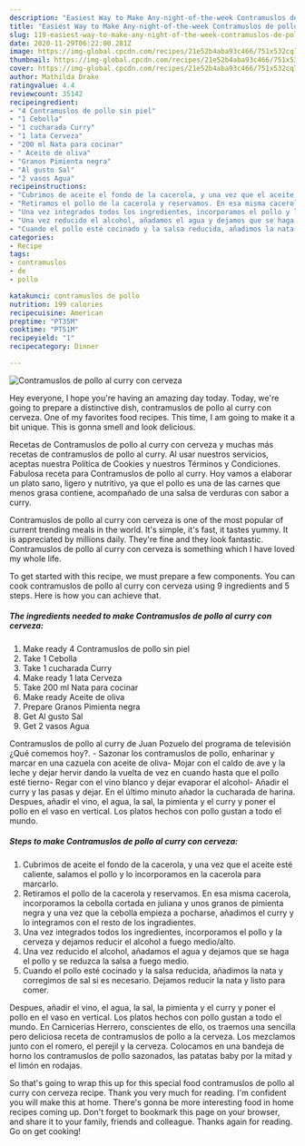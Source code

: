 ```yaml
---
description: "Easiest Way to Make Any-night-of-the-week Contramuslos de pollo al curry con cerveza"
title: "Easiest Way to Make Any-night-of-the-week Contramuslos de pollo al curry con cerveza"
slug: 119-easiest-way-to-make-any-night-of-the-week-contramuslos-de-pollo-al-curry-con-cerveza
date: 2020-11-29T06:22:00.281Z
image: https://img-global.cpcdn.com/recipes/21e52b4aba93c466/751x532cq70/contramuslos-de-pollo-al-curry-con-cerveza-foto-principal.jpg
thumbnail: https://img-global.cpcdn.com/recipes/21e52b4aba93c466/751x532cq70/contramuslos-de-pollo-al-curry-con-cerveza-foto-principal.jpg
cover: https://img-global.cpcdn.com/recipes/21e52b4aba93c466/751x532cq70/contramuslos-de-pollo-al-curry-con-cerveza-foto-principal.jpg
author: Mathilda Drake
ratingvalue: 4.4
reviewcount: 35142
recipeingredient:
- "4 Contramuslos de pollo sin piel"
- "1 Cebolla"
- "1 cucharada Curry"
- "1 lata Cerveza"
- "200 ml Nata para cocinar"
- " Aceite de oliva"
- "Granos Pimienta negra"
- "Al gusto Sal"
- "2 vasos Agua"
recipeinstructions:
- "Cubrimos de aceite el fondo de la cacerola, y una vez que el aceite esté caliente, salamos el pollo y lo incorporamos en la cacerola para marcarlo."
- "Retiramos el pollo de la cacerola y reservamos. En esa misma cacerola, incorporamos la cebolla cortada en juliana y unos granos de pimienta negra y una vez que la cebolla empieza a pocharse, añadimos el curry y lo integramos con el resto de los ingradientes."
- "Una vez integrados todos los ingredientes, incorporamos el pollo y la cerveza y dejamos reducir el alcohol a fuego medio/alto."
- "Una vez reducido el alcohol, añadamos el agua y dejamos que se haga el pollo y se reduzca la salsa a fuego medio."
- "Cuando el pollo esté cocinado y la salsa reducida, añadimos la nata y corregimos de sal si es necesario. Dejamos reducir la nata y listo para comer."
categories:
- Recipe
tags:
- contramuslos
- de
- pollo

katakunci: contramuslos de pollo 
nutrition: 199 calories
recipecuisine: American
preptime: "PT35M"
cooktime: "PT51M"
recipeyield: "1"
recipecategory: Dinner

---
```



![Contramuslos de pollo al curry con cerveza](https://img-global.cpcdn.com/recipes/21e52b4aba93c466/751x532cq70/contramuslos-de-pollo-al-curry-con-cerveza-foto-principal.jpg)

Hey everyone, I hope you're having an amazing day today. Today, we're going to prepare a distinctive dish, contramuslos de pollo al curry con cerveza. One of my favorites food recipes. This time, I am going to make it a bit unique. This is gonna smell and look delicious.

Recetas de Contramuslos de pollo al curry con cerveza y muchas más recetas de contramuslos de pollo al curry. Al usar nuestros servicios, aceptas nuestra Política de Cookies y nuestros Términos y Condiciones. Fabulosa receta para Contramuslos de pollo al curry. Hoy vamos a elaborar un plato sano, ligero y nutritivo, ya que el pollo es una de las carnes que menos grasa contiene, acompañado de una salsa de verduras con sabor a curry.

Contramuslos de pollo al curry con cerveza is one of the most popular of current trending meals in the world. It's simple, it's fast, it tastes yummy. It is appreciated by millions daily. They're fine and they look fantastic. Contramuslos de pollo al curry con cerveza is something which I have loved my whole life.


To get started with this recipe, we must prepare a few components. You can cook contramuslos de pollo al curry con cerveza using 9 ingredients and 5 steps. Here is how you can achieve that.

<!--inarticleads1-->

##### The ingredients needed to make Contramuslos de pollo al curry con cerveza:

1. Make ready 4 Contramuslos de pollo sin piel
1. Take 1 Cebolla
1. Take 1 cucharada Curry
1. Make ready 1 lata Cerveza
1. Take 200 ml Nata para cocinar
1. Make ready  Aceite de oliva
1. Prepare Granos Pimienta negra
1. Get Al gusto Sal
1. Get 2 vasos Agua


Contramuslos de pollo al curry de Juan Pozuelo del programa de televisión ¿Qué comemos hoy?. - Sazonar los contramuslos de pollo, enharinar y marcar en una cazuela con aceite de oliva- Mojar con el caldo de ave y la leche y dejar hervir dando la vuelta de vez en cuando hasta que el pollo esté tierno- Regar con el vino blanco y dejar evaporar el alcohol- Añadir el curry y las pasas y dejar. En el último minuto añador la cucharada de harina. Despues, añadir el vino, el agua, la sal, la pimienta y el curry y poner el pollo en el vaso en vertical. Los platos hechos con pollo gustan a todo el mundo. 

<!--inarticleads2-->

##### Steps to make Contramuslos de pollo al curry con cerveza:

1. Cubrimos de aceite el fondo de la cacerola, y una vez que el aceite esté caliente, salamos el pollo y lo incorporamos en la cacerola para marcarlo.
1. Retiramos el pollo de la cacerola y reservamos. En esa misma cacerola, incorporamos la cebolla cortada en juliana y unos granos de pimienta negra y una vez que la cebolla empieza a pocharse, añadimos el curry y lo integramos con el resto de los ingradientes.
1. Una vez integrados todos los ingredientes, incorporamos el pollo y la cerveza y dejamos reducir el alcohol a fuego medio/alto.
1. Una vez reducido el alcohol, añadamos el agua y dejamos que se haga el pollo y se reduzca la salsa a fuego medio.
1. Cuando el pollo esté cocinado y la salsa reducida, añadimos la nata y corregimos de sal si es necesario. Dejamos reducir la nata y listo para comer.


Despues, añadir el vino, el agua, la sal, la pimienta y el curry y poner el pollo en el vaso en vertical. Los platos hechos con pollo gustan a todo el mundo. En Carnicerías Herrero, conscientes de ello, os traemos una sencilla pero deliciosa receta de contramuslos de pollo a la cerveza. Los mezclamos junto con el romero, el perejil y la cerveza. Colocamos en una bandeja de horno los contramuslos de pollo sazonados, las patatas baby por la mitad y el limón en rodajas. 

So that's going to wrap this up for this special food contramuslos de pollo al curry con cerveza recipe. Thank you very much for reading. I'm confident you will make this at home. There's gonna be more interesting food in home recipes coming up. Don't forget to bookmark this page on your browser, and share it to your family, friends and colleague. Thanks again for reading. Go on get cooking!
